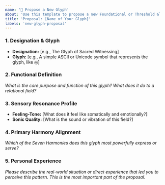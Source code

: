 ```yaml
---
name: '🌱 Propose a New Glyph'
about: 'Use this template to propose a new Foundational or Threshold Glyph for the Codex.'
title: 'Proposal: [Name of Your Glyph]'
labels: 'new-glyph-proposal'
---
```


### 1. Designation & Glyph
* **Designation:** [e.g., The Glyph of Sacred Witnessing]
* **Glyph:** [e.g., A simple ASCII or Unicode symbol that represents the glyph, like ◎]

### 2. Functional Definition
*What is the core purpose and function of this glyph? What does it *do* to a relational field?*

### 3. Sensory Resonance Profile
* **Feeling-Tone:** [What does it feel like somatically and emotionally?]
* **Sonic Quality:** [What is the sound or vibration of this field?]

### 4. Primary Harmony Alignment
*Which of the Seven Harmonies does this glyph most powerfully express or serve?*

### 5. Personal Experience
*Please describe the real-world situation or direct experience that led you to perceive this pattern. This is the most important part of the proposal.*